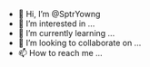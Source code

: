 - 👋 Hi, I’m @SptrYowng
- 👀 I’m interested in ...
- 🌱 I’m currently learning ...
- 💞️ I’m looking to collaborate on ...
- 📫 How to reach me ...

<!---
SptrYowng/SptrYowng is a ✨ special ✨ repository because its `README.md` (this file) appears on your GitHub profile.
You can click the Preview link to take a look at your changes.
--->
